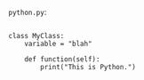 <!-- >>>>>> BEGIN GENERATED FILE (include): SOURCE test/include/templates/python_code_block.md -->
<!-- >>>>>> BEGIN INCLUDED FILE (:code_block): SOURCE test/include/includes/python.py -->
```python.py```:
```

class MyClass:
    variable = "blah"

    def function(self):
        print("This is Python.")
```
<!-- <<<<<< END INCLUDED FILE (:code_block): SOURCE test/include/includes/python.py -->
<!-- <<<<<< END GENERATED FILE (include): SOURCE test/include/templates/python_code_block.md -->

